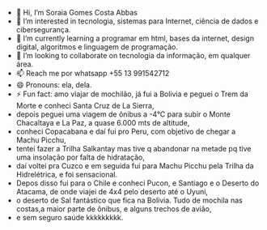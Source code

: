- 👋 Hi, I’m Soraia Gomes Costa Abbas 
- 👀 I’m interested in tecnologia, sistemas para Internet, ciência de dados e cibersegurança.
- 🌱 I’m currently learning a programar em html, bases da internet, design digital, algoritmos e linguagem de programação.
- 💞️ I’m looking to collaborate on tecnologia da informação, em qualquer área.
- 📫 Reach me por whatsapp +55 13 991542712
- 😄 Pronouns: ela, dela.
- ⚡ Fun fact: amo viajar de mochilão, já fui a Bolivia e peguei o Trem da Morte e conheci Santa Cruz de La Sierra,
- depois peguei uma viagem de ônibus a -4°C para subir o Monte Chacaltaya e La Paz, a quase 6.000 mts de altitude,
- conheci Copacabana e daí fui pro Peru, com objetivo de chegar a Machu Picchu,
- tentei fazer a Trilha Salkantay mas tive q abandonar na metade pq tive uma insolação por falta de hidratação,
- daí voltei pra Cuzco e em seguida fui para Machu Picchu pela Trilha da Hidrelétrica, e foi sensacional.
- Depos disso fui para o Chile e conheci Pucon, e Santiago e o Deserto do Atacama, de onde viajei de 4x4 pelo deserto até o Uyuni,
- o deserto de Sal fantástico que fica na Bolivia. Tudo de mochila nas costas,a maior parte de ônibus, e alguns trechos de avião,
- e sem seguro saúde kkkkkkkkk.

<!---
sgca85/sgca85 is a ✨ special ✨ repository because its `README.md` (this file) appears on your GitHub profile.
You can click the Preview link to take a look at your changes.
--->
